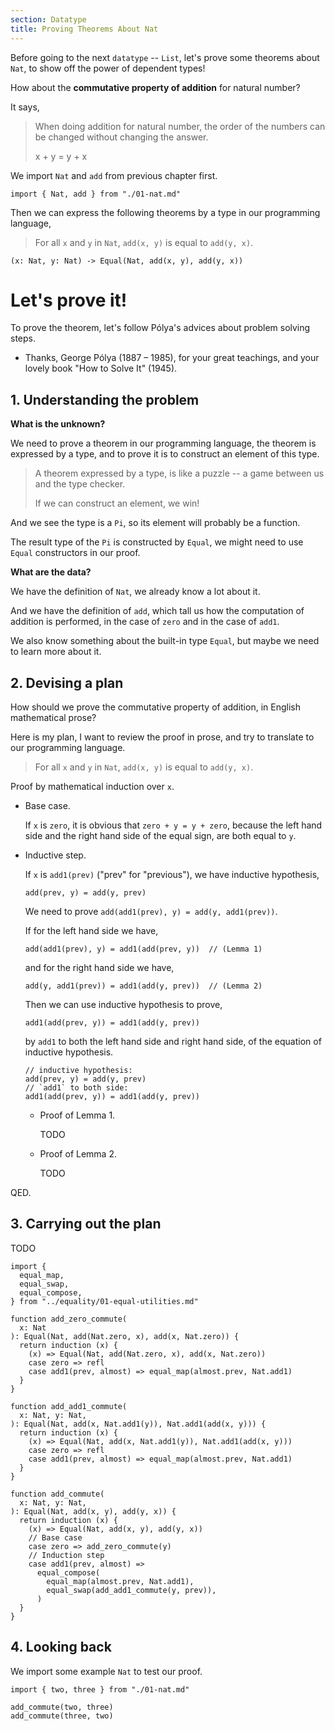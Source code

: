 ```yaml
---
section: Datatype
title: Proving Theorems About Nat
---
```


Before going to the next `datatype` -- `List`, let's prove some theorems about `Nat`,
to show off the power of dependent types!

How about the **commutative property of addition** for natural number?

It says,

> When doing addition for natural number,
> the order of the numbers can be changed without changing the answer.
>
> x + y = y + x

We import `Nat` and `add` from previous chapter first.

``` cicada
import { Nat, add } from "./01-nat.md"
```

Then we can express the following theorems by a type in our programming language,

> For all `x` and `y` in `Nat`, `add(x, y)` is equal to `add(y, x)`.

``` cicada
(x: Nat, y: Nat) -> Equal(Nat, add(x, y), add(y, x))
```

# Let's prove it!

To prove the theorem,
let's follow Pólya's advices about problem solving steps.

- Thanks, George Pólya (1887 – 1985),
  for your great teachings,
  and your lovely book "How to Solve It" (1945).

## 1. Understanding the problem

**What is the unknown?**

We need to prove a theorem in our programming language,
the theorem is expressed by a type, and to prove it
is to construct an element of this type.

> A theorem expressed by a type, is like a puzzle --
> a game between us and the type checker.
>
> If we can construct an element, we win!

And we see the type is a `Pi`,
so its element will probably be a function.

The result type of the `Pi` is constructed by `Equal`,
we might need to use `Equal` constructors in our proof.

**What are the data?**

We have the definition of `Nat`, we already know a lot about it.

And we have the definition of `add`,
which tall us how the computation of addition is performed,
in the case of `zero` and in the case of `add1`.

We also know something about the built-in type `Equal`,
but maybe we need to learn more about it.

## 2. Devising a plan

How should we prove the commutative property of addition,
in English mathematical prose?

Here is my plan, I want to review the proof in prose,
and try to translate to our programming language.

> For all `x` and `y` in `Nat`, `add(x, y)` is equal to `add(y, x)`.

Proof by mathematical induction over `x`.

- Base case.

  If `x` is `zero`, it is obvious that `zero + y = y + zero`,
  because the left hand side and the right hand side of the equal sign,
  are both equal to `y`.

- Inductive step.

  If `x` is `add1(prev)` ("prev" for "previous"),
  we have inductive hypothesis,

  ``` plaintext
  add(prev, y) = add(y, prev)
  ```

  We need to prove `add(add1(prev), y) = add(y, add1(prev))`.

  If for the left hand side we have,

  ``` plaintext
  add(add1(prev), y) = add1(add(prev, y))  // (Lemma 1)
  ```

  and for the right hand side we have,

  ``` plaintext
  add(y, add1(prev)) = add1(add(y, prev))  // (Lemma 2)
  ```

  Then we can use inductive hypothesis to prove,

  ``` plaintext
  add1(add(prev, y)) = add1(add(y, prev))
  ```

  by `add1` to both the left hand side and right hand side,
  of the equation of inductive hypothesis.

  ``` plaintext
  // inductive hypothesis:
  add(prev, y) = add(y, prev)
  // `add1` to both side:
  add1(add(prev, y)) = add1(add(y, prev))
  ```

  - Proof of Lemma 1.

    TODO

  - Proof of Lemma 2.

    TODO

QED.


## 3. Carrying out the plan

TODO

``` cicada
import {
  equal_map,
  equal_swap,
  equal_compose,
} from "../equality/01-equal-utilities.md"
```

``` cicada
function add_zero_commute(
  x: Nat
): Equal(Nat, add(Nat.zero, x), add(x, Nat.zero)) {
  return induction (x) {
    (x) => Equal(Nat, add(Nat.zero, x), add(x, Nat.zero))
    case zero => refl
    case add1(prev, almost) => equal_map(almost.prev, Nat.add1)
  }
}
```

``` cicada
function add_add1_commute(
  x: Nat, y: Nat,
): Equal(Nat, add(x, Nat.add1(y)), Nat.add1(add(x, y))) {
  return induction (x) {
    (x) => Equal(Nat, add(x, Nat.add1(y)), Nat.add1(add(x, y)))
    case zero => refl
    case add1(prev, almost) => equal_map(almost.prev, Nat.add1)
  }
}
```

``` cicada
function add_commute(
  x: Nat, y: Nat,
): Equal(Nat, add(x, y), add(y, x)) {
  return induction (x) {
    (x) => Equal(Nat, add(x, y), add(y, x))
    // Base case
    case zero => add_zero_commute(y)
    // Induction step
    case add1(prev, almost) =>
      equal_compose(
        equal_map(almost.prev, Nat.add1),
        equal_swap(add_add1_commute(y, prev)),
      )
  }
}
```

## 4. Looking back

We import some example `Nat` to test our proof.

``` cicada
import { two, three } from "./01-nat.md"

add_commute(two, three)
add_commute(three, two)
```

